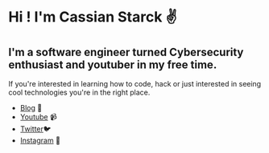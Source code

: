 # Hi ! I'm Cassian Starck ✌️

## I'm a software engineer turned Cybersecurity enthusiast and youtuber in my free time. 
If you're interested in learning how to code, hack or just interested in seeing cool technologies you're in the right place.

* [Blog](https://cassianstarck.github.io/) 📝
* [Youtube](https://www.youtube.com/channel/UCLB9Ez8vUxMvPlDL1tcwPaQ) 📹
* [Twitter](https://twitter.com/CassianStarck)🐦
* [Instagram](https://www.instagram.com/cassianstarck/) 📸


